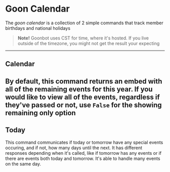 # Goon Calendar
The *goon calendar* is a collection of 2 simple commands that track member birthdays and national holidays

> **Note!** Goonbot uses CST for time, where it's hosted. If you live outside of the timezone, you might not get the result your expecting
---
## Calendar
By default, this command returns an embed with all of the remaining events for this year. If you would like to view all of the events, regardless if they've passed or not, use `False` for the **showing remaining only** option
---
## Today
This command communicates if today or tomorrow have any special events occuring, and if not, how many days until the next. It has different responses depending when it's called, like if tomorrow has any events or if there are events both today and tomorrow. It's able to handle many events on the same day.